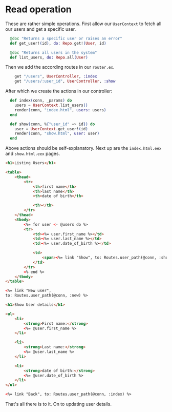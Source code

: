 # Read operation

These are rather simple operations. First allow our `UserContext` to fetch all our users and get a specific user.

```elixir
  @doc "Returns a specific user or raises an error"
  def get_user!(id), do: Repo.get!(User, id)

  @doc "Returns all users in the system"
  def list_users, do: Repo.all(User)
```

Then we add the according routes in our `router.ex`.

```elixir
    get "/users", UserController, :index
    get "/users/:user_id", UserController, :show
```

After which we create the actions in our controller:

```elixir
  def index(conn, _params) do
    users = UserContext.list_users()
    render(conn, "index.html", users: users)
  end

  def show(conn, %{"user_id" => id}) do
    user = UserContext.get_user!(id)
    render(conn, "show.html", user: user)
  end
```

Above actions should be self-explanatory. Next up are the `index.html.eex` and `show.html.eex` pages.

```html
<h1>Listing Users</h1>

<table>
    <thead>
        <tr>
            <th>first name</th>
            <th>last name</th>
            <th>date of birth</th>

            <th></th>
        </tr>
    </thead>
    <tbody>
        <%= for user <- @users do %>
        <tr>
            <td><%= user.first_name %></td>
            <td><%= user.last_name %></td>
            <td><%= user.date_of_birth %></td>

            <td>
                <span><%= link "Show", to: Routes.user_path(@conn, :show, user) %></span>
            </td>
        </tr>
        <% end %>
    </tbody>
</table>

<%= link "New user", 
to: Routes.user_path(@conn, :new) %>
```

```html
<h1>Show User details</h1>

<ul>
    <li>
        <strong>First name:</strong>
        <%= @user.first_name %>
    </li>

    <li>
        <strong>Last name:</strong>
        <%= @user.last_name %>
    </li>

    <li>
        <strong>date of birth:</strong>
        <%= @user.date_of_birth %>
    </li>
</ul>

<%= link "Back", to: Routes.user_path(@conn, :index) %>
```

That's all there is to it. On to updating user details.
